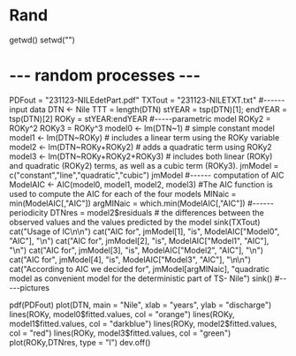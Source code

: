 # Rand
getwd()
setwd("")
# --- random processes ---
PDFout = "231123-NILEdetPart.pdf"
TXTout = "231123-NILETXT.txt"
#------ input data
DTN <- Nile
TTT = length(DTN)
stYEAR = tsp(DTN)[1]; endYEAR = tsp(DTN)[2]
ROKy = stYEAR:endYEAR
#-----parametric model
ROKy2 = ROKy^2
ROKy3 = ROKy^3
model0 <- lm(DTN~1) # simple constant model
model1 <- lm(DTN~ROKy) # includes a linear term using the ROKy variable
model2 <- lm(DTN~ROKy+ROKy2) # adds a quadratic term using ROKy2
model3 <- lm(DTN~ROKy+ROKy2+ROKy3) # includes both linear (ROKy) and quadratic (ROKy2) terms, as well as a cubic term (ROKy3).
jmModel = c("constant","line","quadratic","cubic")
jmModel
#------ computation of AIC
ModelAIC <- AIC(model0, model1, model2, model3) #The AIC function is used to compute the AIC for each of the four models
MINaic = min(ModelAIC[,"AIC"])
argMINaic = which.min(ModelAIC[,"AIC"])
#------periodicity
DTNres = model2$residuals # the differences between the observed values and the values predicted by the model
sink(TXTout)
cat("Usage of IC\n\n")
cat("AIC for", jmModel[1], "is", ModelAIC["Model0", "AIC"], "\n")
cat("AIC for", jmModel[2], "is", ModelAIC["Model1", "AIC"], "\n")
cat("AIC for", jmModel[3], "is", ModelAIC["Model2", "AIC"], "\n")
cat("AIC for", jmModel[4], "is", ModelAIC["Model3", "AIC"], "\n\n")
cat("According to AIC we decided for", jmModel[argMINaic], "quadratic model as convenient model for the deterministic part of TS- Nile")
sink()
#-----pictures

pdf(PDFout)
plot(DTN, main = "Nile", xlab = "years", ylab = "discharge")
lines(ROKy, model0$fitted.values, col = "orange")
lines(ROKy, model1$fitted.values, col = "darkblue")
lines(ROKy, model2$fitted.values, col = "red")
lines(ROKy, model3$fitted.values, col = "green")
plot(ROKy,DTNres, type = "l")
dev.off()
